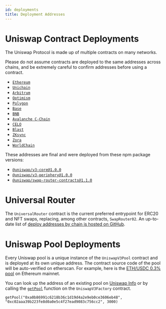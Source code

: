 ```yaml
---
id: deployments
title: Deployment Addresses
---
```


# Uniswap Contract Deployments

The Uniswap Protocol is made up of multiple contracts on many networks.

Please do not assume contracts are deployed to the same addresses across chains, and be extremely careful to confirm addresses before using a contract.

- [`Ethereum`](./Ethereum-Deployments.md)
- [`Unichain`](./Unichain-Deployments.md)
- [`Arbitrum`](./Arbitrum-Deployments.md)
- [`Optimism`](./Optimism-Deployments.md)
- [`Polygon`](./Polygon-Deployments.md)
- [`Base`](./Base-Deployments.md)
- [`BNB`](./BNB-Binance-Deployments.md)
- [`Avalanche C-Chain`](./AVAX-Deployments.md)
- [`CELO`](./Celo-Deployments.md)
- [`Blast`](./Blast-Deployments.md)
- [`ZKsync`](./ZKsync-Deployments.md)
- [`Zora`](./Zora-Deployments.md)
- [`WorldChain`](./WorldChain-Deployments.md)

These addresses are final and were deployed from these npm package versions:

- [`@uniswap/v3-core@1.0.0`](https://github.com/Uniswap/uniswap-v3-core/tree/v1.0.0)
- [`@uniswap/v3-periphery@1.0.0`](https://github.com/Uniswap/uniswap-v3-periphery/tree/v1.0.0)
- [`@uniswap/swap-router-contracts@1.1.0`](https://github.com/Uniswap/swap-router-contracts/tree/v1.1.0)


# Universal Router

The `UniversalRouter` contract is the current preferred entrypoint for ERC20 and NFT swaps, replacing, among other contracts, `SwapRouter02`. An up-to-date list of [deploy addresses by chain is hosted on GitHub](https://github.com/Uniswap/universal-router/tree/main/deploy-addresses).

# Uniswap Pool Deployments

Every Uniswap pool is a unique instance of the `UniswapV3Pool` contract and is deployed at its own unique address. The contract source code of the pool will be auto-verified on etherscan. For example, here is the [ETH/USDC 0.3% pool](https://etherscan.io/address/0x8ad599c3a0ff1de082011efddc58f1908eb6e6d8) on Ethereum mainnet.

You can look up the address of an existing pool on [Uniswap Info](https://info.uniswap.org/#/) or by calling the [`getPool`](../reference/core/interfaces/IUniswapV3Factory.md#getpool) function on the `UniswapV3Factory` contract.

```solidity
getPool("0xa0b86991c6218b36c1d19d4a2e9eb0ce3606eb48", "0xc02aaa39b223fe8d0a0e5c4f27ead9083c756cc2", 3000)
```
